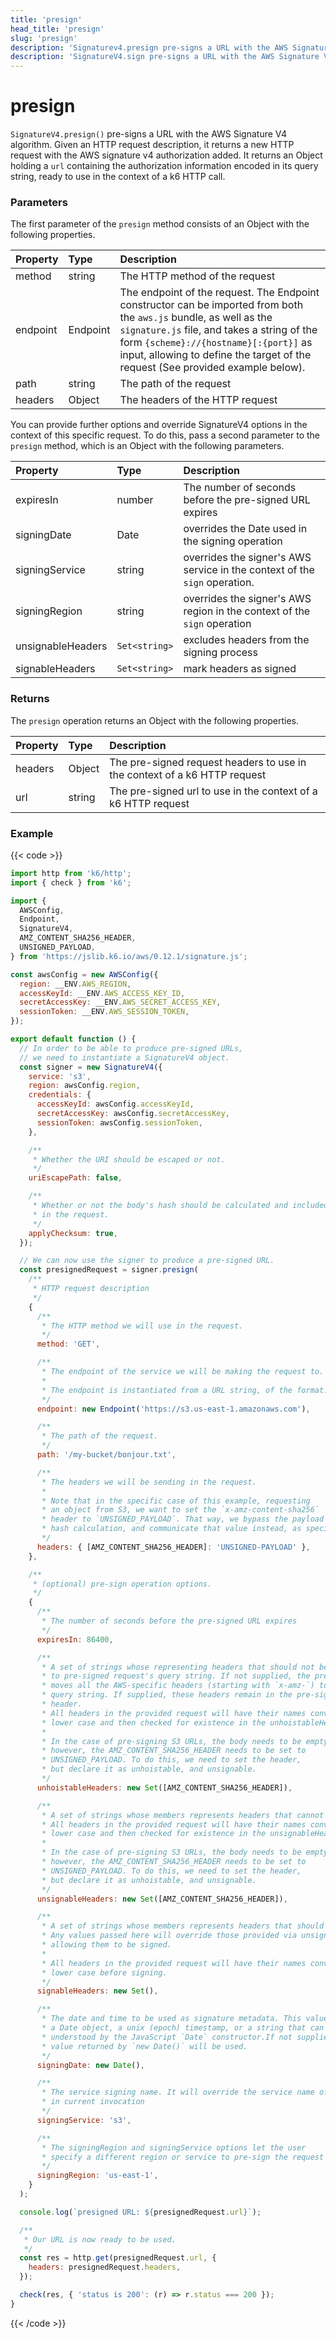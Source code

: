 ```yaml
---
title: 'presign'
head_title: 'presign'
slug: 'presign'
description: 'Signaturev4.presign pre-signs a URL with the AWS Signature V4 algorithm'
description: 'SignatureV4.sign pre-signs a URL with the AWS Signature V4 algorithm'
---
```


# presign

`SignatureV4.presign()` pre-signs a URL with the AWS Signature V4 algorithm. Given an HTTP request description, it returns a new HTTP request with the AWS signature v4 authorization added. It returns an Object holding a `url` containing the authorization information encoded in its query string, ready to use in the context of a k6 HTTP call.

### Parameters

The first parameter of the `presign` method consists of an Object with the following properties.

| Property | Type     | Description                                                                                                                                                                                                                                                                                   |
| :------- | :------- | :-------------------------------------------------------------------------------------------------------------------------------------------------------------------------------------------------------------------------------------------------------------------------------------------- |
| method   | string   | The HTTP method of the request                                                                                                                                                                                                                                                                |
| endpoint | Endpoint | The endpoint of the request. The Endpoint constructor can be imported from both the `aws.js` bundle, as well as the `signature.js` file, and takes a string of the form `{scheme}://{hostname}[:{port}]` as input, allowing to define the target of the request (See provided example below). |
| path     | string   | The path of the request                                                                                                                                                                                                                                                                       |
| headers  | Object   | The headers of the HTTP request                                                                                                                                                                                                                                                               |

You can provide further options and override SignatureV4 options in the context of this specific request.
To do this, pass a second parameter to the `presign` method, which is an Object with the following parameters.

| Property          | Type          | Description                                                                |
| :---------------- | :------------ | :------------------------------------------------------------------------- |
| expiresIn         | number        | The number of seconds before the pre-signed URL expires                    |
| signingDate       | Date          | overrides the Date used in the signing operation                           |
| signingService    | string        | overrides the signer's AWS service in the context of the `sign` operation. |
| signingRegion     | string        | overrides the signer's AWS region in the context of the `sign` operation   |
| unsignableHeaders | `Set<string>` | excludes headers from the signing process                                  |
| signableHeaders   | `Set<string>` | mark headers as signed                                                     |

### Returns

The `presign` operation returns an Object with the following properties.

| Property | Type   | Description                                                               |
| :------- | :----- | :------------------------------------------------------------------------ |
| headers  | Object | The pre-signed request headers to use in the context of a k6 HTTP request |
| url      | string | The pre-signed url to use in the context of a k6 HTTP request             |

### Example

{{< code >}}

```javascript
import http from 'k6/http';
import { check } from 'k6';

import {
  AWSConfig,
  Endpoint,
  SignatureV4,
  AMZ_CONTENT_SHA256_HEADER,
  UNSIGNED_PAYLOAD,
} from 'https://jslib.k6.io/aws/0.12.1/signature.js';

const awsConfig = new AWSConfig({
  region: __ENV.AWS_REGION,
  accessKeyId: __ENV.AWS_ACCESS_KEY_ID,
  secretAccessKey: __ENV.AWS_SECRET_ACCESS_KEY,
  sessionToken: __ENV.AWS_SESSION_TOKEN,
});

export default function () {
  // In order to be able to produce pre-signed URLs,
  // we need to instantiate a SignatureV4 object.
  const signer = new SignatureV4({
    service: 's3',
    region: awsConfig.region,
    credentials: {
      accessKeyId: awsConfig.accessKeyId,
      secretAccessKey: awsConfig.secretAccessKey,
      sessionToken: awsConfig.sessionToken,
    },

    /**
     * Whether the URI should be escaped or not.
     */
    uriEscapePath: false,

    /**
     * Whether or not the body's hash should be calculated and included
     * in the request.
     */
    applyChecksum: true,
  });

  // We can now use the signer to produce a pre-signed URL.
  const presignedRequest = signer.presign(
    /**
     * HTTP request description
     */
    {
      /**
       * The HTTP method we will use in the request.
       */
      method: 'GET',

      /**
       * The endpoint of the service we will be making the request to.
       *
       * The endpoint is instantiated from a URL string, of the format: `{scheme}://{hostname}[:{port}]`
       */
      endpoint: new Endpoint('https://s3.us-east-1.amazonaws.com'),

      /**
       * The path of the request.
       */
      path: '/my-bucket/bonjour.txt',

      /**
       * The headers we will be sending in the request.
       *
       * Note that in the specific case of this example, requesting
       * an object from S3, we want to set the `x-amz-content-sha256`
       * header to `UNSIGNED_PAYLOAD`. That way, we bypass the payload
       * hash calculation, and communicate that value instead, as specified.
       */
      headers: { [AMZ_CONTENT_SHA256_HEADER]: 'UNSIGNED-PAYLOAD' },
    },

    /**
     * (optional) pre-sign operation options.
     */
    {
      /**
       * The number of seconds before the pre-signed URL expires
       */
      expiresIn: 86400,

      /**
       * A set of strings whose representing headers that should not be hoisted
       * to pre-signed request's query string. If not supplied, the pre-signer
       * moves all the AWS-specific headers (starting with `x-amz-`) to the request
       * query string. If supplied, these headers remain in the pre-signed request's
       * header.
       * All headers in the provided request will have their names converted to
       * lower case and then checked for existence in the unhoistableHeaders set.
       *
       * In the case of pre-signing S3 URLs, the body needs to be empty.
       * however, the AMZ_CONTENT_SHA256_HEADER needs to be set to
       * UNSIGNED_PAYLOAD. To do this, we need to set the header,
       * but declare it as unhoistable, and unsignable.
       */
      unhoistableHeaders: new Set([AMZ_CONTENT_SHA256_HEADER]),

      /**
       * A set of strings whose members represents headers that cannot be signed.
       * All headers in the provided request will have their names converted to
       * lower case and then checked for existence in the unsignableHeaders set.
       *
       * In the case of pre-signing S3 URLs, the body needs to be empty.
       * however, the AMZ_CONTENT_SHA256_HEADER needs to be set to
       * UNSIGNED_PAYLOAD. To do this, we need to set the header,
       * but declare it as unhoistable, and unsignable.
       */
      unsignableHeaders: new Set([AMZ_CONTENT_SHA256_HEADER]),

      /**
       * A set of strings whose members represents headers that should be signed.
       * Any values passed here will override those provided via unsignableHeaders,
       * allowing them to be signed.
       *
       * All headers in the provided request will have their names converted to
       * lower case before signing.
       */
      signableHeaders: new Set(),

      /**
       * The date and time to be used as signature metadata. This value should be
       * a Date object, a unix (epoch) timestamp, or a string that can be
       * understood by the JavaScript `Date` constructor.If not supplied, the
       * value returned by `new Date()` will be used.
       */
      signingDate: new Date(),

      /**
       * The service signing name. It will override the service name of the signer
       * in current invocation
       */
      signingService: 's3',

      /**
       * The signingRegion and signingService options let the user
       * specify a different region or service to pre-sign the request for.
       */
      signingRegion: 'us-east-1',
    }
  );

  console.log(`presigned URL: ${presignedRequest.url}`);

  /**
   * Our URL is now ready to be used.
   */
  const res = http.get(presignedRequest.url, {
    headers: presignedRequest.headers,
  });

  check(res, { 'status is 200': (r) => r.status === 200 });
}
```

{{< /code >}}
